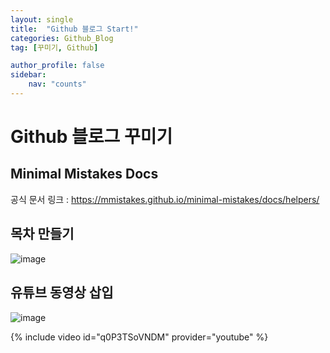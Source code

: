 ```yaml
---
layout: single
title:  "Github 블로그 Start!"
categories: Github_Blog
tag: [꾸미기, Github]

author_profile: false
sidebar:
    nav: "counts"
---
```


# Github 블로그 꾸미기

## Minimal Mistakes Docs
공식 문서 링크 : <https://mmistakes.github.io/minimal-mistakes/docs/helpers/>

## 목차 만들기

![image](https://user-images.githubusercontent.com/108928206/227698267-b2d104b5-4b19-40ae-ac26-c6b51b286d4f.png)

## 유튜브 동영상 삽입

![image](https://user-images.githubusercontent.com/108928206/227698284-289172f1-04ff-4f74-a911-030f5cc679cb.png)

{% include video id="q0P3TSoVNDM" provider="youtube" %}

